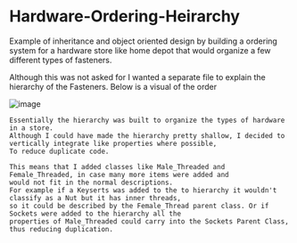 # Hardware-Ordering-Heirarchy
Example of inheritance and object oriented design by building a ordering system for a hardware store like home depot that would organize a few different types of fasteners.

 Although this was not asked for I wanted a separate file to explain the hierarchy of the Fasteners. Below is a visual of the order
 
 
 ![image](https://user-images.githubusercontent.com/64051575/135859692-f5826f3b-ce66-400d-85dc-dc7619db1f38.png)

 			
 	Essentially the hierarchy was built to organize the types of hardware in a store. 
 	Although I could have made the hierarchy pretty shallow, I decided to vertically integrate like properties where possible,
 	To reduce duplicate code.
 	
 	This means that I added classes like Male_Threaded and Female_Threaded, in case many more items were added and 
 	would not fit in the normal descriptions.
 	For example if a Keyserts was added to the to hierarchy it wouldn't classify as a Nut but it has inner threads, 
 	so it could be described by the Female_Thread parent class. Or if Sockets were added to the hierarchy all the 
 	properties of Male_Threaded could carry into the Sockets Parent Class, thus reducing duplication.
